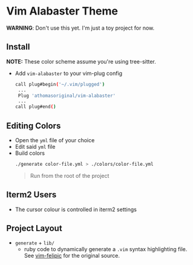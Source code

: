 # Vim Alabaster Theme

**WARNING**: Don't use this yet.  I'm just a toy project for now.


## Install

**NOTE:** These color scheme assume you're using tree-sitter.

- Add `vim-alabaster` to your vim-plug config
  ```bash
  call plug#begin('~/.vim/plugged')
   ...
   Plug 'athomasoriginal/vim-alabaster'
   ...
  call plug#end()
  ```

## Editing Colors

- Open the `yml` file of your choice
- Edit said `yml` file
- Build colors
  ```bash
  ./generate color-file.yml > ./colors/color-file.yml
  ```
  > Run from the root of the project

## Iterm2 Users

- The cursor colour is controlled in iterm2 settings

## Project Layout

- `generate` + `lib/`
  - ruby code to dynamically generate a `.vim` syntax highlighting file.  See [vim-felipic] for the original source.


[vim-felipic]: https://github.com/felipec/vim-felipec